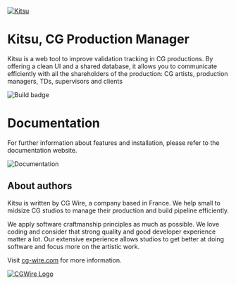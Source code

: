 [![Kitsu](https://kitsu.cg-wire.com/img/kitsu.png)](https://kitsu.cg-wire.com)

# Kitsu, CG Production Manager

Kitsu is a web tool to improve validation tracking in CG productions. By
offering a clean UI and a shared database, it allows you to communicate
efficiently with all the shareholders of the production: CG artists, 
production managers, TDs, supervisors and clients

![Build badge](https://travis-ci.org/cgwire/kitsu.svg?branch=master)

# Documentation 

For further information about features and installation, please refer to the
documentation website.

![Documentation](https://kitsu.cg-wire.com/)

## About authors

Kitsu is written by CG Wire, a company based in France. We help small to
midsize CG studios to manage their production and build pipeline efficiently.

We apply software craftmanship principles as much as possible. We love coding
and consider that strong quality and good developer experience matter a lot.
Our extensive experience allows studios to get better at doing software and
focus more on the artistic work.

Visit [cg-wire.com](https://cg-wire.com) for more information.

[![CGWire Logo](https://zou.cg-wire.com/cgwire.png)](https://cg-wire.com)
